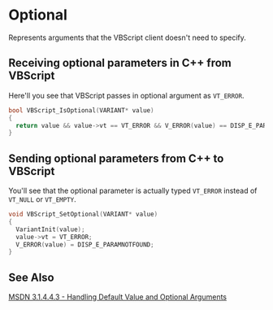 # Optional

Represents arguments that the VBScript client doesn't need to specify.

## Receiving optional parameters in C++ from VBScript

Here'll you see that VBScript passes in optional argument as `VT_ERROR`.

```c++
bool VBScript_IsOptional(VARIANT* value)
{
  return value && value->vt == VT_ERROR && V_ERROR(value) == DISP_E_PARAMNOTFOUND;
}
```

## Sending optional parameters from C++ to VBScript

You'll see that the optional parameter is actually typed `VT_ERROR` instead of `VT_NULL` or `VT_EMPTY`.

```c++
void VBScript_SetOptional(VARIANT* value)
{
  VariantInit(value);
  value->vt = VT_ERROR;
  V_ERROR(value) = DISP_E_PARAMNOTFOUND;
}
```

## See Also

 [MSDN 3.1.4.4.3 - Handling Default Value and Optional Arguments](https://msdn.microsoft.com/en-us/library/cc237626.aspx)
